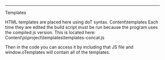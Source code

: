 ------------------------------------------------------------
Templates

HTML templates are placed here using doT syntax.
Content\templates
Each time they are edited the build script must be run because the program uses the compiled js version. This is located here:
Content\js\project\templates\templates-concat.js

Then in the code you can access it by including that JS file and window.oTemplates will contain all of the templates. 

